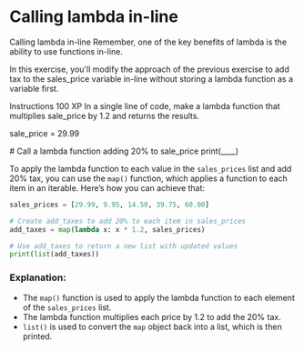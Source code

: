 # Calling lambda in-line

Calling lambda in-line
Remember, one of the key benefits of lambda is the ability to use functions in-line.

In this exercise, you'll modify the approach of the previous exercise to add tax to the sales_price variable in-line without storing a lambda function as a variable first.

Instructions
100 XP
In a single line of code, make a lambda function that multiplies sale_price by 1.2 and returns the results.

sale_price = 29.99

# Call a lambda function adding 20% to sale_price
print(____)

To apply the lambda function to each value in the `sales_prices` list and add 20% tax, you can use the `map()` function, which applies a function to each item in an iterable. Here’s how you can achieve that:

```python
sales_prices = [29.99, 9.95, 14.50, 39.75, 60.00]

# Create add_taxes to add 20% to each item in sales_prices
add_taxes = map(lambda x: x * 1.2, sales_prices)

# Use add_taxes to return a new list with updated values
print(list(add_taxes))
```

### Explanation:
- The `map()` function is used to apply the lambda function to each element of the `sales_prices` list.
- The lambda function multiplies each price by 1.2 to add the 20% tax.
- `list()` is used to convert the `map` object back into a list, which is then printed.